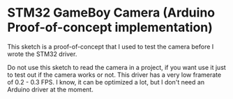STM32 GameBoy Camera (Arduino Proof-of-concept implementation)
===========================

This sketch is a proof-of-concept that I used to test the camera before I wrote
the STM32 driver.

Do not use this sketch to read the camera in a project, if you want use it just
to test out if the camera works or not. This driver has a very low framerate of
0.2 - 0.3 FPS. I know, it can be optimized a lot, but I don't need an Arduino
driver at the moment.
